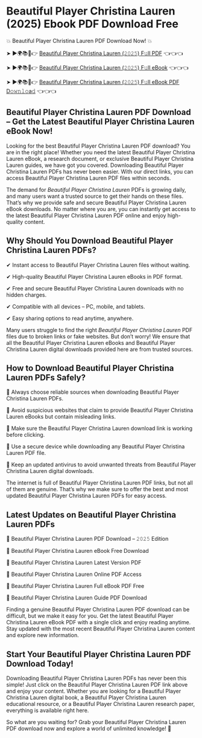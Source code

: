 # Beautiful Player Christina Lauren (2025) Ebook PDF Download Free

💥 Beautiful Player Christina Lauren PDF Download Now! 💥

➤ ►🌍📚📱👉 [Beautiful Player Christina Lauren (𝟸𝟶𝟸𝟻) F𝚞ll PDF](https://getpdf.xyz/beautiful-player-christina-lauren) 👈👈👈


➤ ►🌍📚📱👉 [Beautiful Player Christina Lauren (𝟸𝟶𝟸𝟻) F𝚞ll eBook](https://getpdf.xyz/beautiful-player-christina-lauren) 👈👈👈


➤ ►🌍📚📱👉 [Beautiful Player Christina Lauren (𝟸𝟶𝟸𝟻) F𝚞ll eBook PDF D𝚘𝚠𝚗𝚕𝚘a𝚍](https://getpdf.xyz/beautiful-player-christina-lauren) 👈👈👈


## Beautiful Player Christina Lauren PDF Download – Get the Latest Beautiful Player Christina Lauren eBook Now!

Looking for the best Beautiful Player Christina Lauren PDF download? You are in the right place! Whether you need the latest Beautiful Player Christina Lauren eBook, a research document, or exclusive Beautiful Player Christina Lauren guides, we have got you covered. Downloading Beautiful Player Christina Lauren PDFs has never been easier. With our direct links, you can access Beautiful Player Christina Lauren PDF files within seconds.

The demand for *Beautiful Player Christina Lauren* PDFs is growing daily, and many users want a trusted source to get their hands on these files. That’s why we provide safe and secure Beautiful Player Christina Lauren eBook downloads. No matter where you are, you can instantly get access to the latest Beautiful Player Christina Lauren PDF online and enjoy high-quality content.

## Why Should You Download Beautiful Player Christina Lauren PDFs?

✔ Instant access to Beautiful Player Christina Lauren files without waiting.

✔ High-quality Beautiful Player Christina Lauren eBooks in PDF format.

✔ Free and secure Beautiful Player Christina Lauren downloads with no hidden charges.

✔ Compatible with all devices – PC, mobile, and tablets.

✔ Easy sharing options to read anytime, anywhere.

Many users struggle to find the right *Beautiful Player Christina Lauren* PDF files due to broken links or fake websites. But don’t worry! We ensure that all the Beautiful Player Christina Lauren eBooks and Beautiful Player Christina Lauren digital downloads provided here are from trusted sources.

## How to Download Beautiful Player Christina Lauren PDFs Safely?

📌 Always choose reliable sources when downloading Beautiful Player Christina Lauren PDFs.

📌 Avoid suspicious websites that claim to provide Beautiful Player Christina Lauren eBooks but contain misleading links.

📌 Make sure the Beautiful Player Christina Lauren download link is working before clicking.

📌 Use a secure device while downloading any Beautiful Player Christina Lauren PDF file.

📌 Keep an updated antivirus to avoid unwanted threats from Beautiful Player Christina Lauren digital downloads.

The internet is full of Beautiful Player Christina Lauren PDF links, but not all of them are genuine. That’s why we make sure to offer the best and most updated Beautiful Player Christina Lauren PDFs for easy access.

## Latest Updates on Beautiful Player Christina Lauren PDFs

🔹 Beautiful Player Christina Lauren PDF Download – 𝟸𝟶𝟸𝟻 Edition

🔹 Beautiful Player Christina Lauren eBook Free Download

🔹 Beautiful Player Christina Lauren Latest Version PDF

🔹 Beautiful Player Christina Lauren Online PDF Access

🔹 Beautiful Player Christina Lauren Full eBook PDF Free

🔹 Beautiful Player Christina Lauren Guide PDF Download

Finding a genuine Beautiful Player Christina Lauren PDF download can be difficult, but we make it easy for you. Get the latest Beautiful Player Christina Lauren eBook PDF with a single click and enjoy reading anytime. Stay updated with the most recent Beautiful Player Christina Lauren content and explore new information.

## Start Your Beautiful Player Christina Lauren PDF Download Today!

Downloading Beautiful Player Christina Lauren PDFs has never been this simple! Just click on the Beautiful Player Christina Lauren PDF link above and enjoy your content. Whether you are looking for a Beautiful Player Christina Lauren digital book, a Beautiful Player Christina Lauren educational resource, or a Beautiful Player Christina Lauren research paper, everything is available right here.

So what are you waiting for? Grab your Beautiful Player Christina Lauren PDF download now and explore a world of unlimited knowledge! 🚀